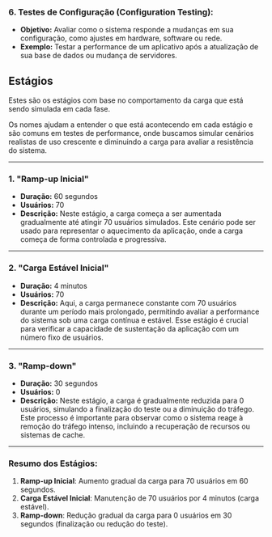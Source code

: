 ### 6. **Testes de Configuração (Configuration Testing):**
   - **Objetivo:** Avaliar como o sistema responde a mudanças em sua configuração, como ajustes em hardware, software ou rede.
   - **Exemplo:** Testar a performance de um aplicativo após a atualização de sua base de dados ou mudança de servidores.

## **Estágios**

Estes são os estágios com base no comportamento da carga que está sendo simulada em cada fase.

Os nomes ajudam a entender o que está acontecendo em cada estágio e são comuns em testes de performance, onde buscamos simular cenários realistas de uso crescente e diminuindo a carga para avaliar a resistência do sistema.

---

### **1. "Ramp-up Inicial"**
   - **Duração:** 60 segundos  
   - **Usuários:** 70  
   - **Descrição:** Neste estágio, a carga começa a ser aumentada gradualmente até atingir 70 usuários simulados. Este cenário pode ser usado para representar o aquecimento da aplicação, onde a carga começa de forma controlada e progressiva.

---

### **2. "Carga Estável Inicial"**
   - **Duração:** 4 minutos  
   - **Usuários:** 70
   - **Descrição:** Aqui, a carga permanece constante com 70 usuários durante um período mais prolongado, permitindo avaliar a performance do sistema sob uma carga contínua e estável. Esse estágio é crucial para verificar a capacidade de sustentação da aplicação com um número fixo de usuários.

---

### **3. "Ramp-down"**
   - **Duração:** 30 segundos  
   - **Usuários:** 0  
   - **Descrição:** Neste estágio, a carga é gradualmente reduzida para 0 usuários, simulando a finalização do teste ou a diminuição do tráfego. Este processo é importante para observar como o sistema reage à remoção do tráfego intenso, incluindo a recuperação de recursos ou sistemas de cache.

---

### **Resumo dos Estágios:**

1. **Ramp-up Inicial**: Aumento gradual da carga para 70 usuários em 60 segundos.
2. **Carga Estável Inicial**: Manutenção de 70 usuários por 4 minutos (carga estável).
3. **Ramp-down**: Redução gradual da carga para 0 usuários em 30 segundos (finalização ou redução do teste).

